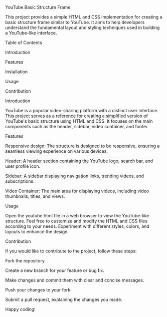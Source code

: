 YouTube Basic Structure Frame

This project provides a simple HTML and CSS implementation for creating a basic structure frame similar to YouTube. It aims to help developers understand the fundamental layout and styling techniques used in building a YouTube-like interface.

Table of Contents

Introduction

Features

Installation

Usage

Contribution

Introduction

YouTube is a popular video-sharing platform with a distinct user interface. This project serves as a reference for creating a simplified version of YouTube's basic structure using HTML and CSS. It focuses on the main components such as the header, sidebar, video container, and footer.

Features

Responsive design: The structure is designed to be responsive, ensuring a seamless viewing experience on various devices.

Header: A header section containing the YouTube logo, search bar, and user profile icon.

Sidebar: A sidebar displaying navigation links, trending videos, and subscriptions.

Video Container: The main area for displaying videos, including video thumbnails, titles, and views.

Usage

Open the youtube.html file in a web browser to view the YouTube-like structure. Feel free to customize and modify the HTML and CSS files according to your needs. Experiment with different styles, colors, and layouts to enhance the design.

Contribution

If you would like to contribute to the project, follow these steps:

Fork the repository.

Create a new branch for your feature or bug fix.

Make changes and commit them with clear and concise messages.

Push your changes to your fork.

Submit a pull request, explaining the changes you made.


Happy coding!




